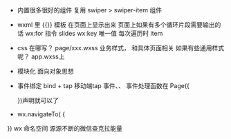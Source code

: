 - 内置很多很好的组件
    复用
    swiper > swiper-item 组件

- wxml 里 {{}} 模板
    在页面上显示出来
    页面上如果有多个循环片段需要输出的话
    wx:for  指令 slides   wx:key 唯一值
    每次遍历时 item

- css 在哪写？
    page/xxx.wxss 业务样式， 和具体页面相关
    如果有些通用样式呢？  app.wxss上

- 模块化 面向对象思想

- 事件绑定 bind + tap 移动端tap 事件、、
    事件处理函数在 Page({

    })声明就可以了

- wx.navigateTo( {

})
wx 命名空间 源源不断的微信查克拉能量